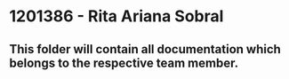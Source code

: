 # 1201386 - Rita Ariana Sobral #

## This folder will contain all documentation which belongs to the respective team member.